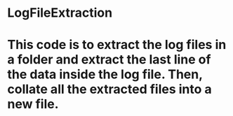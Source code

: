 # LogFileExtraction
# This code is to extract the log files in a folder and extract the last line of the data inside the log file. Then, collate all the extracted files into a new file.
